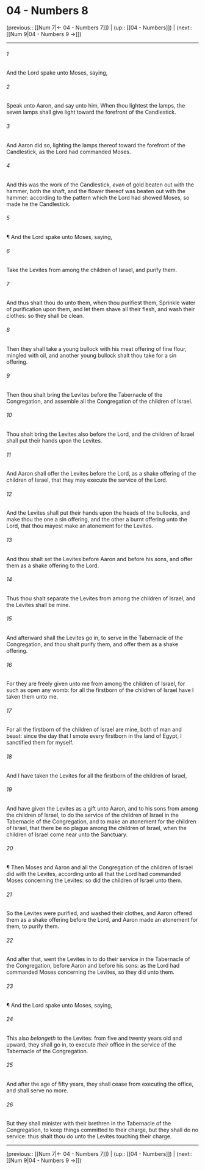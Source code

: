 # 04 - Numbers 8

(previous:: [[Num 7|← 04 - Numbers 7]]) | (up:: [[04 - Numbers]]) | (next:: [[Num 9|04 - Numbers 9 →]])

***


###### 1 
And the Lord spake unto Moses, saying, 

###### 2 
Speak unto Aaron, and say unto him, When thou lightest the lamps, the seven lamps shall give light toward the forefront of the Candlestick. 

###### 3 
And Aaron did so, lighting the lamps thereof toward the forefront of the Candlestick, as the Lord had commanded Moses. 

###### 4 
And this was the work of the Candlestick, _even_ of gold beaten out with the hammer, both the shaft, and the flower thereof was beaten out with the hammer: according to the pattern which the Lord had showed Moses, so made he the Candlestick. 

###### 5 
¶ And the Lord spake unto Moses, saying, 

###### 6 
Take the Levites from among the children of Israel, and purify them. 

###### 7 
And thus shalt thou do unto them, when thou purifiest them, Sprinkle water of purification upon them, and let them shave all their flesh, and wash their clothes: so they shall be clean. 

###### 8 
Then they shall take a young bullock with his meat offering of fine flour, mingled with oil, and another young bullock shalt thou take for a sin offering. 

###### 9 
Then thou shalt bring the Levites before the Tabernacle of the Congregation, and assemble all the Congregation of the children of Israel. 

###### 10 
Thou shalt bring the Levites also before the Lord, and the children of Israel shall put their hands upon the Levites. 

###### 11 
And Aaron shall offer the Levites before the Lord, as a shake offering of the children of Israel, that they may execute the service of the Lord. 

###### 12 
And the Levites shall put their hands upon the heads of the bullocks, and make thou the one a sin offering, and the other a burnt offering unto the Lord, that thou mayest make an atonement for the Levites. 

###### 13 
And thou shalt set the Levites before Aaron and before his sons, and offer them as a shake offering to the Lord. 

###### 14 
Thus thou shalt separate the Levites from among the children of Israel, and the Levites shall be mine. 

###### 15 
And afterward shall the Levites go in, to serve in the Tabernacle of the Congregation, and thou shalt purify them, and offer them as a shake offering. 

###### 16 
For they are freely given unto me from among the children of Israel, for such as open any womb: for all the firstborn of the children of Israel have I taken them unto me. 

###### 17 
For all the firstborn of the children of Israel are mine, both of man and beast: since the day that I smote every firstborn in the land of Egypt, I sanctified them for myself. 

###### 18 
And I have taken the Levites for all the firstborn of the children of Israel, 

###### 19 
And have given the Levites as a gift unto Aaron, and to his sons from among the children of Israel, to do the service of the children of Israel in the Tabernacle of the Congregation, and to make an atonement for the children of Israel, that there be no plague among the children of Israel, when the children of Israel come near unto the Sanctuary. 

###### 20 
¶ Then Moses and Aaron and all the Congregation of the children of Israel did with the Levites, according unto all that the Lord had commanded Moses concerning the Levites: so did the children of Israel unto them. 

###### 21 
So the Levites were purified, and washed their clothes, and Aaron offered them as a shake offering before the Lord, and Aaron made an atonement for them, to purify them. 

###### 22 
And after that, went the Levites in to do their service in the Tabernacle of the Congregation, before Aaron and before his sons: as the Lord had commanded Moses concerning the Levites, so they did unto them. 

###### 23 
¶ And the Lord spake unto Moses, saying, 

###### 24 
This also _belongeth_ to the Levites: from five and twenty years old and upward, they shall go in, to execute _their_ office in the service of the Tabernacle of the Congregation. 

###### 25 
And after the age of fifty years, they shall cease from executing the office, and shall serve no more. 

###### 26 
But they shall minister with their brethren in the Tabernacle of the Congregation, to keep things committed to their charge, but they shall do no service: thus shalt thou do unto the Levites touching their charge.

***

(previous:: [[Num 7|← 04 - Numbers 7]]) | (up:: [[04 - Numbers]]) | (next:: [[Num 9|04 - Numbers 9 →]])
